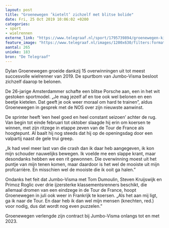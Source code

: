 ```yaml
---
layout: post
title: "Groenewegen ’kietelt’ zichzelf met blitse bolide"
date: Fri, 25 Oct 2019 10:06:02 +0200
categories: 
- sport 
- wielrennen 
externe_link: "https://www.telegraaf.nl/sport/1795739894/groenewegen-kietelt-zichzelf-met-blitse-bolide"
feature_image: "https://www.telegraaf.nl/images/1200x630/filters:format(jpeg):quality(80)/cdn-kiosk-api.telegraaf.nl/4988de8c-f6fe-11e9-915f-02d2fb1aa1d7.jpg"
aantal: 265
unieke: 183
bron: "De Telegraaf"
---
```


<p class="intro">Dylan Groenewegen groeide dankzij 15 overwinningen uit tot meest succesvolle wielrenner van 2019. De spurtbom van Jumbo-Visma besloot zichzelf daarop te belonen.</p> <p>De 26-jarige Amsterdammer schafte een blitse Porsche aan, een in het wit gestoken sportmodel. „Je mag jezelf af en toe ook wel belonen en een beetje kietelen. Dat geeft je ook weer moraal om hard te trainen”, aldus Groenewegen in gesprek met de NOS over zijn nieuwste aanwinst.</p><p>De sprinter heeft ’een heel goed en heel constant seizoen’ achter de rug. Van begin tot einde februari tot oktober slaagde hij erin om koersen te winnen, met zijn ritzege in etappe zeven van de Tour de France als hoogtepunt. Al baalt hij nog steeds dat hij op de openingsdag door een valpartij naast de gele trui greep.</p><p>„Ik had veel meer last van die crash dan ik daar heb aangegeven, ik kon mijn schouder nauwelijks bewegen. Ik voelde me een slappe krant, maar desondanks hebben we een rit gewonnen. Die overwinning moest uit het puntje van mijn tenen komen, maar daardoor is het wel de mooiste uit mijn profcarrière. En misschien wel de mooiste die ik ooit ga halen.”</p><p>Ondanks het feit dat Jumbo-Visma met Tom Dumoulin, Steven Kruijswijk en Primoz Roglic over drie ijzersterke klassementsrenners beschikt, die allemaal dromen van een eindzege in de Tour de France, hoopt Groenewegen in juli ook weer in Frankrijk te koersen. „Als het aan mij ligt, ga ik naar de Tour. En daar heb ik dan wel mijn mensen (knechten, red.) voor nodig, dus dat wordt nog even puzzelen.”</p><p>Groenewegen verlengde zijn contract bij Jumbo-Visma onlangs tot en met 2023.</p>
